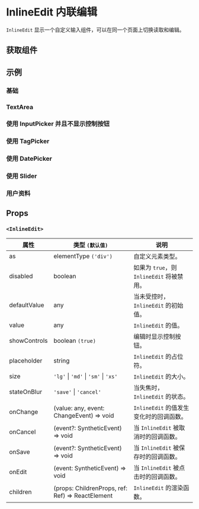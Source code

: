 # InlineEdit 内联编辑

`InlineEdit` 显示一个自定义输入组件，可以在同一个页面上切换读取和编辑。

## 获取组件

<!--{include:<import-guide>}-->

## 示例

### 基础

<!--{include:`basic.md`}-->

### TextArea

<!--{include:`text-area.md`}-->

### 使用 InputPicker 并且不显示控制按钮

<!--{include:`with-input-picker.md`}-->

### 使用 TagPicker

<!--{include:`with-tag-picker.md`}-->

### 使用 DatePicker

<!--{include:`with-date-picker.md`}-->

### 使用 Slider

<!--{include:`with-slider.md`}-->

### 用户资料

<!--{include:`user-profile.md`}-->

## Props

### `<InlineEdit>`

| 属性         | 类型 `(默认值)`                                       | 说明                                      |
| ------------ | ----------------------------------------------------- | ----------------------------------------- |
| as           | elementType `('div')`                                 | 自定义元素类型。                          |
| disabled     | boolean                                               | 如果为 `true`，则 `InlineEdit` 将被禁用。 |
| defaultValue | any                                                   | 当未受控时，`InlineEdit` 的初始值。       |
| value        | any                                                   | `InlineEdit` 的值。                       |
| showControls | boolean `(true)`                                      | 编辑时显示控制按钮。                      |
| placeholder  | string                                                | `InlineEdit` 的占位符。                   |
| size         | `'lg'` \| `'md'` \| `'sm'` \| `'xs'`                  | `InlineEdit` 的大小。                     |
| stateOnBlur  | `'save'` \| `'cancel'`                                | 当失焦时，`InlineEdit` 的状态。           |
| onChange     | (value: any, event: ChangeEvent) => void              | `InlineEdit` 的值发生变化时的回调函数。   |
| onCancel     | (event?: SyntheticEvent) => void                      | 当 `InlineEdit` 被取消时的回调函数。      |
| onSave       | (event?: SyntheticEvent) => void                      | 当 `InlineEdit` 被保存时的回调函数。      |
| onEdit       | (event: SyntheticEvent) => void                       | 当 `InlineEdit` 被点击时的回调函数。      |
| children     | (props: ChildrenProps, ref: Ref<any>) => ReactElement | `InlineEdit` 的渲染函数。                 |
